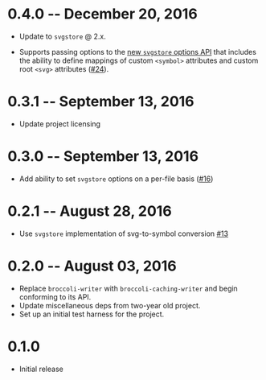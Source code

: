 # 0.4.0 -- December 20, 2016

- Update to `svgstore` @ 2.x.
 + Supports passing options to the [new `svgstore` options API](https://github.com/svgstore/svgstore#options)
 that includes the ability to define mappings of custom `<symbol>`
 attributes and custom root `<svg>` attributes ([#24](https://github.com/svgstore/broccoli-svgstore/pull/24)).


# 0.3.1 -- September 13, 2016
- Update project licensing


# 0.3.0 -- September 13, 2016
- Add ability to set `svgstore` options on a per-file basis ([#16](https://github.com/svgstore/broccoli-svgstore/pull/16))


# 0.2.1 -- August 28, 2016
- Use `svgstore` implementation of svg-to-symbol conversion [#13](https://github.com/svgstore/broccoli-svgstore/pull/13)


# 0.2.0 -- August 03, 2016
- Replace `broccoli-writer` with `broccoli-caching-writer` and begin conforming to its API.
- Update miscellaneous deps from two-year old project.
- Set up an initial test harness for the project.


# 0.1.0
- Initial release
